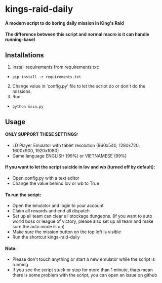 # kings-raid-daily
#### A modern script to do boring daily mission in King's Raid
#### The difference between this script and normal macro is it can handle running-kasel

## Installations
1. Install requirements from requirements.txt:
  * `pip install -r requirements.txt`
2. Change value in 'config.py' file to let the script do or don't do the missions.
2. Run:
  * `python main.py`

## Usage
#### ONLY SUPPORT THESE SETTINGS:
- LD Player Emulator with tablet resolution (960x540, 1280x720, 1600x900, 1920x1080)
- Game language ENGLISH (99%) or VIETNAMESE (99%)

#### If you want to let the script suicide in lov and wb (turned off by default):
- Open config.py with a text editor
- Change the value behind lov or wb to True

#### To run the script:
- Open the emulator and login to your account
- Claim all rewards and end all dispatch
- Set up all team can clear all stockage dungeons. (If you want to auto world boss or league of victory, please also set up all team and make sure the auto mode is on)
- Make sure the mission button on the top left is visible
- Run the shortcut kings-raid-daily

#### Note:
- Please don't touch anything or start a new emulator while the script is running
- If you see the script stuck or stop for more than 1 minute, thats mean there is some problem with the script, you can open an issue on github